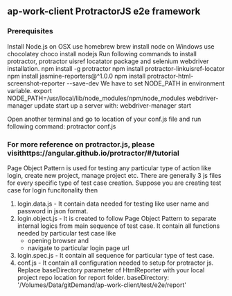 ## ap-work-client ProtractorJS e2e framework
### Prerequisites
Install Node.js
on OSX use homebrew brew install node
on Windows use chocolatey choco install nodejs
Run following commands to install protractor, protractor uisref locatator package and selenium webdriver installation.
npm install -g protractor
npm install protractor-linkuisref-locator
npm install jasmine-reporters@^1.0.0
npm install protractor-html-screenshot-reporter --save-dev We have to set NODE_PATH in environment variable.
export NODE_PATH=/usr/local/lib/node_modules/npm/node_modules
webdriver-manager update
start up a server with:
webdriver-manager start

Open another terminal and go to location of your conf.js file and run following command:
protractor conf.js
### For more reference on protractor.js, please visithttps://angular.github.io/protractor/#/tutorial
Page Object Pattern is used for testing any particular type of action like login, create new project, manage project etc.
There are generally 3 js files for every specific type of test case creation. Suppose you are creating test case for login funcitonality then
1.  login.data.js - It contain data needed for testing like user name and password in json format.
2.  login.object.js - It is created to follow Page Object Pattern to separate internal logics from main sequence of test case. 
     It contain all functions needed by particular test case like 
    - opening browser and 
    - navigate to particular login page url
3. login.spec.js - It contain all sequence for particular type of test case.
4. conf.js - It contain all configuration needed to setup for protractor js. 
   Replace baseDirectory parameter of HtmlReporter with your local project repo location for report folder.
   baseDirectory: '/Volumes/Data/gitDemand/ap-work-client/test/e2e/report'
